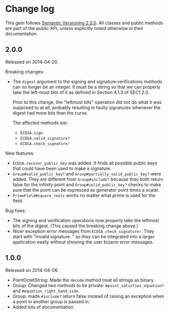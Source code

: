 Change log
====

This gem follows [Semantic Versioning 2.0.0](http://semver.org/spec/v2.0.0.html).
All classes and public methods are part of the public API, unless explicitly noted otherwise
in their documentation.

2.0.0
----
Released on 2014-04-20.

Breaking changes:

- The `digest` argument to the signing and signature verifications methods can
  no longer be an integer.  It must be a string so that we can properly take the
  left-most bits of it as defined in Section 4.1.3 of SEC1 2.0.

  Prior to this change, the "leftmost bits" operation did not do what
  it was supposed to at all, probably resulting in faulty signatures
  whenever the digest had more bits than the curve.
  
  The affected methods are:
  
    - `ECDSA.sign`
    - `ECDSA.valid_signature?`
    - `ECDSA.check_signature!`

New features:

- `ECDSA.recover_public_key` was added.  It finds all possible public keys that
  could have been used to make a signature.
- `Group#valid_public_key?` and `Group#partially_valid_public_key?` were added.
  They are different from `Group#include?` because they both return false for
  the infinity point and `Group#valid_public_key?` checks to make sure
  that the point can be expressed as generator point times a scalar.
- `PrimeField#square_roots` works no matter what prime is used for the field.
  
Bug fixes:

- The signing and verification operations now properly take the leftmost bits
  of the digest.  (This caused the breaking change above.)
- Nicer exception error messages from `ECDSA.check_signature!`.  They start with
  "Invalid signature: " so they can be integrated into a larger application
  easily without showing the user bizarre error messages.

1.0.0
----
Released on 2014-04-06.

- PointOctetString: Made the `decode` method treat all strings as binary.
- Group: Changed two methods to be private: `#point_satisfies_equation?` and
    `#equation_right_hand_side`.
- Group: made `#include?` return false instead of raising an exception when a
    point in another group is passed in.
- Added lots of documentation.

